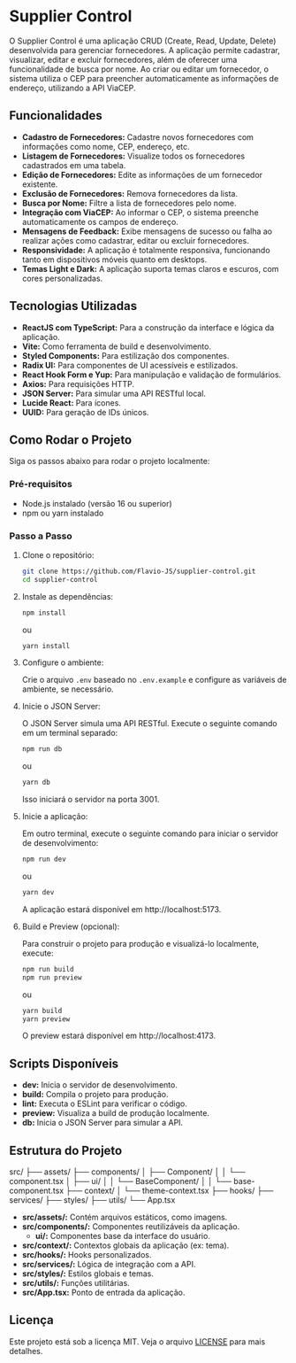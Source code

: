 # Supplier Control

O Supplier Control é uma aplicação CRUD (Create, Read, Update, Delete) desenvolvida para gerenciar fornecedores. A aplicação permite cadastrar, visualizar, editar e excluir fornecedores, além de oferecer uma funcionalidade de busca por nome. Ao criar ou editar um fornecedor, o sistema utiliza o CEP para preencher automaticamente as informações de endereço, utilizando a API ViaCEP.

## Funcionalidades

- **Cadastro de Fornecedores:** Cadastre novos fornecedores com informações como nome, CEP, endereço, etc.
- **Listagem de Fornecedores:** Visualize todos os fornecedores cadastrados em uma tabela.
- **Edição de Fornecedores:** Edite as informações de um fornecedor existente.
- **Exclusão de Fornecedores:** Remova fornecedores da lista.
- **Busca por Nome:** Filtre a lista de fornecedores pelo nome.
- **Integração com ViaCEP:** Ao informar o CEP, o sistema preenche automaticamente os campos de endereço.
- **Mensagens de Feedback:** Exibe mensagens de sucesso ou falha ao realizar ações como cadastrar, editar ou excluir fornecedores.
- **Responsividade:** A aplicação é totalmente responsiva, funcionando tanto em dispositivos móveis quanto em desktops.
- **Temas Light e Dark:** A aplicação suporta temas claros e escuros, com cores personalizadas.

## Tecnologias Utilizadas

- **ReactJS com TypeScript:** Para a construção da interface e lógica da aplicação.
- **Vite:** Como ferramenta de build e desenvolvimento.
- **Styled Components:** Para estilização dos componentes.
- **Radix UI:** Para componentes de UI acessíveis e estilizados.
- **React Hook Form e Yup:** Para manipulação e validação de formulários.
- **Axios:** Para requisições HTTP.
- **JSON Server:** Para simular uma API RESTful local.
- **Lucide React:** Para ícones.
- **UUID:** Para geração de IDs únicos.

## Como Rodar o Projeto

Siga os passos abaixo para rodar o projeto localmente:

### Pré-requisitos

- Node.js instalado (versão 16 ou superior)
- npm ou yarn instalado

### Passo a Passo

1. Clone o repositório:

   ```bash
   git clone https://github.com/Flavio-JS/supplier-control.git
   cd supplier-control
   ```

2. Instale as dependências:

   ```bash
   npm install
   ```

   ou

   ```bash
   yarn install
   ```

3. Configure o ambiente:

   Crie o arquivo `.env` baseado no `.env.example` e configure as variáveis de ambiente, se necessário.

4. Inicie o JSON Server:

   O JSON Server simula uma API RESTful. Execute o seguinte comando em um terminal separado:

   ```bash
   npm run db
   ```

   ou

   ```bash
   yarn db
   ```

   Isso iniciará o servidor na porta 3001.

5. Inicie a aplicação:

   Em outro terminal, execute o seguinte comando para iniciar o servidor de desenvolvimento:

   ```bash
   npm run dev
   ```

   ou

   ```bash
   yarn dev
   ```

   A aplicação estará disponível em http://localhost:5173.

6. Build e Preview (opcional):

   Para construir o projeto para produção e visualizá-lo localmente, execute:

   ```bash
   npm run build
   npm run preview
   ```

   ou

   ```bash
   yarn build
   yarn preview
   ```

   O preview estará disponível em http://localhost:4173.

## Scripts Disponíveis

- **dev:** Inicia o servidor de desenvolvimento.
- **build:** Compila o projeto para produção.
- **lint:** Executa o ESLint para verificar o código.
- **preview:** Visualiza a build de produção localmente.
- **db:** Inicia o JSON Server para simular a API.

## Estrutura do Projeto

src/
├── assets/
├── components/
│ ├── Component/
│ │ └── component.tsx
│ ├── ui/
│ │ └── BaseComponent/
│ │ └── base-component.tsx
├── context/
│ └── theme-context.tsx
├── hooks/
├── services/
├── styles/
├── utils/
└── App.tsx


- **src/assets/:** Contém arquivos estáticos, como imagens.
- **src/components/:** Componentes reutilizáveis da aplicação.
  - **ui/:** Componentes base da interface do usuário.
- **src/context/:** Contextos globais da aplicação (ex: tema).
- **src/hooks/:** Hooks personalizados.
- **src/services/:** Lógica de integração com a API.
- **src/styles/:** Estilos globais e temas.
- **src/utils/:** Funções utilitárias.
- **src/App.tsx:** Ponto de entrada da aplicação.

## Licença

Este projeto está sob a licença MIT. Veja o arquivo [LICENSE](LICENSE) para mais detalhes.